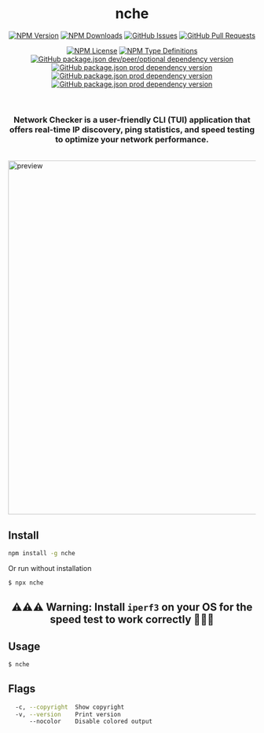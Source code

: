 <div align='center'>
  <h1>nche</h1>

[<img alt="NPM Version" src="https://img.shields.io/npm/v/nche?style=for-the-badge&color=%23907ad6">](https://www.npmjs.com/package/nche)
[<img alt="NPM Downloads" src="https://img.shields.io/npm/d18m/nche?style=for-the-badge&color=%23a8e8d6">](https://www.npmjs.com/package/nche)
[<img alt="GitHub Issues" src="https://img.shields.io/github/issues/teplostanski/nche?style=for-the-badge&color=%237ceaff">](https://github.com/teplostanski/nche/issues)
[<img alt="GitHub Pull Requests" src="https://img.shields.io/github/issues-pr/teplostanski/nche?style=for-the-badge&color=%237ceaff">](https://github.com/teplostanski/nche/pulls)

[<img alt="NPM License" src="https://img.shields.io/npm/l/nche?style=flat-square&color=d2f898">](https://github.com/teplostanski/nche/blob/main/LICENSE.md)
[<img alt="NPM Type Definitions" src="https://img.shields.io/npm/types/nche?style=flat-square&color=b8d0eb">](https://github.com/teplostanski/nche)
[<img alt="GitHub package.json dev/peer/optional dependency version" src="https://img.shields.io/github/package-json/dependency-version/teplostanski/nche/dev/oclif?style=flat-square&color=%23ffeb91">](https://github.com/teplostanski/nche/blob/main/package.json)
[<img alt="GitHub package.json prod dependency version" src="https://img.shields.io/github/package-json/dependency-version/teplostanski/nche/%40oclif%2Fcore?style=flat-square&color=%23ffeb91">](https://github.com/teplostanski/nche/blob/main/package.json)
[<img alt="GitHub package.json prod dependency version" src="https://img.shields.io/github/package-json/dependency-version/teplostanski/nche/ink?style=flat-square&color=%23ff91c7">](https://github.com/teplostanski/nche/blob/main/package.json)
[<img alt="GitHub package.json prod dependency version" src="https://img.shields.io/github/package-json/dependency-version/teplostanski/nche/react?style=flat-square&color=%23ff91c7">](https://github.com/teplostanski/nche/blob/main/package.json)

  <br>

  <h3> Network Checker is a user-friendly CLI (TUI) application that offers real-time IP discovery, ping statistics, and speed testing to optimize your network performance.</h3>
</div>

<br>

<img src="https://raw.githubusercontent.com/teplostanski/nche/main/preview.gif" alt="preview" width="720"/>

## Install

```bash
npm install -g nche
```

Or run without installation

```bash
$ npx nche
```

<h2 align="center">⚠️⚠️⚠️ Warning: Install <code>iperf3</code> on your OS for the speed test to work correctly 🚨🚨🚨</h2>

## Usage

```bash
$ nche
```

## Flags

```bash
  -c, --copyright  Show copyright
  -v, --version    Print version
      --nocolor    Disable colored output
```
